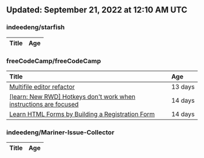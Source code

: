 ## Updated: September 21, 2022 at 12:10 AM UTC


### indeedeng/starfish
|**Title**|**Age**|
|:----|:----|


### freeCodeCamp/freeCodeCamp
|**Title**|**Age**|
|:----|:----|
|[Multifile editor refactor](https://github.com/freeCodeCamp/freeCodeCamp/issues/47467)|13&nbsp;days|
|[[learn: New RWD] Hotkeys don't work when instructions are focused ](https://github.com/freeCodeCamp/freeCodeCamp/issues/47457)|14&nbsp;days|
|[Learn HTML Forms by Building a Registration Form](https://github.com/freeCodeCamp/freeCodeCamp/issues/47456)|14&nbsp;days|


### indeedeng/Mariner-Issue-Collector
|**Title**|**Age**|
|:----|:----|